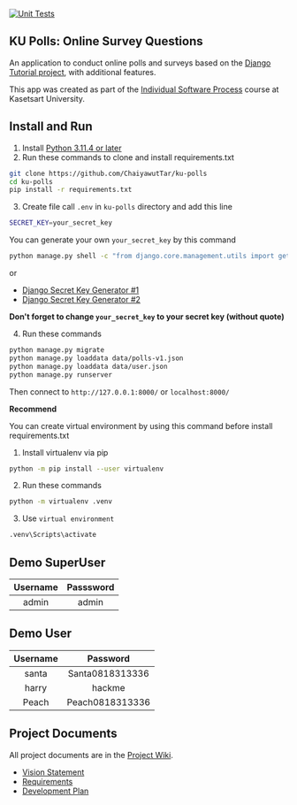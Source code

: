 [![Unit Tests](https://github.com/ChaiyawutTar/ku-polls/actions/workflows/django.yml/badge.svg)](https://github.com/ChaiyawutTar/ku-polls/actions/workflows/django.yml)
## KU Polls: Online Survey Questions 

An application to conduct online polls and surveys based
    on the [Django Tutorial project][django-tutorial], with
    additional features.

This app was created as part of the [Individual Software Process](
https://cpske.github.io/ISP) course at Kasetsart University.

## Install and Run

1. Install [Python 3.11.4 or later](https://www.python.org/downloads/)
2. Run these commands to clone and install requirements.txt
```bash
git clone https://github.com/ChaiyawutTar/ku-polls
cd ku-polls
pip install -r requirements.txt
```
3. Create file call `.env` in `ku-polls` directory and add this line
```bash
SECRET_KEY=your_secret_key
```

You can generate your own `your_secret_key` by this command
```bash
python manage.py shell -c "from django.core.management.utils import get_random_secret_key; print(get_random_secret_key())"
```
or 
- [Django Secret Key Generator #1](https://djecrety.ir/)
- [Django Secret Key Generator #2](https://miniwebtool.com/django-secret-key-generator/)

**Don't forget to change `your_secret_key` to your secret key (without quote)**

4. Run these commands
```bash
python manage.py migrate
python manage.py loaddata data/polls-v1.json
python manage.py loaddata data/user.json
python manage.py runserver
```
Then connect to `http://127.0.0.1:8000/` or `localhost:8000/`

**Recommend**

You can create virtual environment by using this command before install requirements.txt

1. Install virtualenv via pip

```bash
python -m pip install --user virtualenv
```
2. Run these commands
```bash
python -m virtualenv .venv
```
3. Use `virtual environment`
```bash
.venv\Scripts\activate
```
## Demo SuperUser

|Username|Passsword|
|:--:|:--:|
|admin|admin|

## Demo User

|Username|Password|
|:--:|:--:|
|santa|Santa0818313336|
|harry|hackme|
|Peach|Peach0818313336|

## Project Documents

All project documents are in the [Project Wiki](../../wiki/Home).

- [Vision Statement](../../wiki/Vision%20Statement)
- [Requirements](../../wiki/Requirements)
- [Development Plan](../../wiku/Development%20Plan)

[django-tutorial]: TODO-write-the-django-tutorial-URL-here
